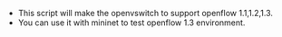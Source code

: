- This script will make the openvswitch to support openflow 1.1,1.2,1.3.
- You can use it with mininet to test openflow 1.3 environment.
